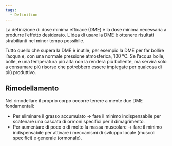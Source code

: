```yaml
---
tags:
  - Definition
---
```



La definizione di dose minima efficace (DME) è la dose minima necessaria a produrre l’effetto desiderato.
L'idea di usare la DME è ottenere risultati strabilianti nel minor tempo possibile.

Tutto quello che supera la DME è inutile; per esempio la DME per far bollire l’acqua è, con una normale pressione atmosferica, 100 °C. Se l’acqua bolle, bolle, e una temperatura più alta non la renderà più bollente, ma servirà solo a consumare più risorse che potrebbero essere impiegate per qualcosa di più produttivo. 

## Rimodellamento

Nel rimodellare il proprio corpo occorre tenere a mente due DME fondamentali:
* Per eliminare il grasso accumulato → fare il minimo indispensabile per scatenare una cascata di ormoni specifici per il dimagrimento.
* Per aumentare di poco o di molto la massa muscolare → fare il minimo indispensabile per attivare i meccanismi di sviluppo locale (muscoli specifici) e generale (ormonale).

